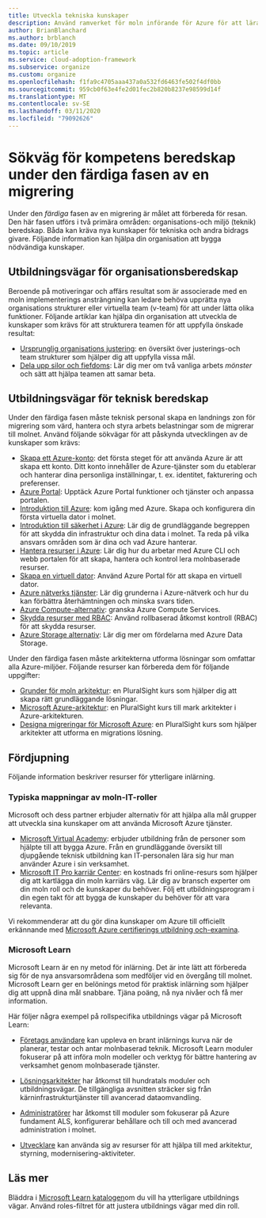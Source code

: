 ```yaml
---
title: Utveckla tekniska kunskaper
description: Använd ramverket för moln införande för Azure för att lära dig hur du kan hjälpa din organisation att utveckla de kunskaper som krävs för att strukturera teamen för att uppfylla önskade resultat.
author: BrianBlanchard
ms.author: brblanch
ms.date: 09/10/2019
ms.topic: article
ms.service: cloud-adoption-framework
ms.subservice: organize
ms.custom: organize
ms.openlocfilehash: f1fa9c4705aaa437a0a532fd6463fe502f4df0bb
ms.sourcegitcommit: 959cb0f63e4fe2d01fec2b820b8237e98599d14f
ms.translationtype: MT
ms.contentlocale: sv-SE
ms.lasthandoff: 03/11/2020
ms.locfileid: "79092626"
---
```

# <a name="skills-readiness-path-during-the-ready-phase-of-a-migration"></a>Sökväg för kompetens beredskap under den färdiga fasen av en migrering

Under den *färdiga* fasen av en migrering är målet att förbereda för resan. Den här fasen utförs i två primära områden: organisations-och miljö (teknik) beredskap. Båda kan kräva nya kunskaper för tekniska och andra bidrags givare. Följande information kan hjälpa din organisation att bygga nödvändiga kunskaper.

## <a name="organizational-readiness-learning-paths"></a>Utbildningsvägar för organisationsberedskap

Beroende på motiveringar och affärs resultat som är associerade med en moln implementerings ansträngning kan ledare behöva upprätta nya organisations strukturer eller virtuella team (v-team) för att under lätta olika funktioner. Följande artiklar kan hjälpa din organisation att utveckla de kunskaper som krävs för att strukturera teamen för att uppfylla önskade resultat:

- [Ursprunglig organisations justering](./index.md): en översikt över justerings-och team strukturer som hjälper dig att uppfylla vissa mål.
- [Dela upp silor och fiefdoms](./fiefdoms-silos.md): Lär dig mer om två vanliga arbets *mönster* och sätt att hjälpa teamen att samar beta.

## <a name="environmental-technical-readiness-learning-paths"></a>Utbildningsvägar för teknisk beredskap

Under den färdiga fasen måste teknisk personal skapa en landnings zon för migrering som värd, hantera och styra arbets belastningar som de migrerar till molnet. Använd följande sökvägar för att påskynda utvecklingen av de kunskaper som krävs:

- [Skapa ett Azure-konto](https://docs.microsoft.com/learn/modules/create-an-azure-account): det första steget för att använda Azure är att skapa ett konto. Ditt konto innehåller de Azure-tjänster som du etablerar och hanterar dina personliga inställningar, t. ex. identitet, fakturering och preferenser.
- [Azure Portal](https://docs.microsoft.com/learn/modules/tour-azure-portal): Upptäck Azure Portal funktioner och tjänster och anpassa portalen.
- [Introduktion till Azure](https://docs.microsoft.com/learn/modules/welcome-to-azure): kom igång med Azure. Skapa och konfigurera din första virtuella dator i molnet.
- [Introduktion till säkerhet i Azure](https://docs.microsoft.com/learn/modules/intro-to-security-in-azure): Lär dig de grundläggande begreppen för att skydda din infrastruktur och dina data i molnet. Ta reda på vilka ansvars områden som är dina och vad Azure hanterar.
- [Hantera resurser i Azure](https://docs.microsoft.com/learn/paths/manage-resources-in-azure): Lär dig hur du arbetar med Azure CLI och webb portalen för att skapa, hantera och kontrol lera molnbaserade resurser.
- [Skapa en virtuell dator](https://docs.microsoft.com/learn/modules/create-windows-virtual-machine-in-azure): Använd Azure Portal för att skapa en virtuell dator.
- [Azure nätverks tjänster](https://docs.microsoft.com/learn/modules/intro-to-azure-networking): Lär dig grunderna i Azure-nätverk och hur du kan förbättra återhämtningen och minska svars tiden.
- [Azure Compute-alternativ](https://docs.microsoft.com/learn/modules/intro-to-azure-compute): granska Azure Compute Services.
- [Skydda resurser med RBAC](https://docs.microsoft.com/learn/modules/secure-azure-resources-with-rbac): Använd rollbaserad åtkomst kontroll (RBAC) för att skydda resurser.
- [Azure Storage alternativ](https://docs.microsoft.com/learn/modules/intro-to-data-in-azure/index): Lär dig mer om fördelarna med Azure Data Storage.

Under den färdiga fasen måste arkitekterna utforma lösningar som omfattar alla Azure-miljöer. Följande resurser kan förbereda dem för följande uppgifter:

- [Grunder för moln arkitektur](https://app.pluralsight.com/library/courses/cloud-architecture-foundations): en PluralSight kurs som hjälper dig att skapa rätt grundläggande lösningar.
- [Microsoft Azure-arkitektur](https://app.pluralsight.com/library/courses/cloud-architecture-foundations): en PluralSight kurs till mark arkitekter i Azure-arkitekturen.
- [Designa migreringar för Microsoft Azure](https://app.pluralsight.com/library/courses/cloud-architecture-foundations): en PluralSight kurs som hjälper arkitekter att utforma en migrations lösning.

## <a name="deeper-skills-exploration"></a>Fördjupning

Följande information beskriver resurser för ytterligare inlärning.

### <a name="typical-mappings-of-cloud-it-roles"></a>Typiska mappningar av moln-IT-roller

Microsoft och dess partner erbjuder alternativ för att hjälpa alla mål grupper att utveckla sina kunskaper om att använda Microsoft Azure tjänster.

- [Microsoft Virtual Academy](https://mva.microsoft.com/product-training/microsoft-azure): erbjuder utbildning från de personer som hjälpte till att bygga Azure. Från en grundläggande översikt till djupgående teknisk utbildning kan IT-personalen lära sig hur man använder Azure i sin verksamhet.
- [Microsoft IT Pro karriär Center](https://www.microsoft.com/itpro): en kostnads fri online-resurs som hjälper dig att kartlägga din moln karriärs väg. Lär dig av bransch experter om din moln roll och de kunskaper du behöver. Följ ett utbildningsprogram i din egen takt för att bygga de kunskaper du behöver för att vara relevanta.

Vi rekommenderar att du gör dina kunskaper om Azure till officiellt erkännande med [Microsoft Azure certifierings utbildning och-examina](https://www.microsoft.com/learning/azure-certification.aspx).

### <a name="microsoft-learn"></a>Microsoft Learn

Microsoft Learn är en ny metod för inlärning. Det är inte lätt att förbereda sig för de nya ansvarsområdena som medföljer vid en övergång till molnet. Microsoft Learn ger en belönings metod för praktisk inlärning som hjälper dig att uppnå dina mål snabbare. Tjäna poäng, nå nya nivåer och få mer information.

Här följer några exempel på rollspecifika utbildnings vägar på Microsoft Learn:

- [Företags användare](https://docs.microsoft.com/learn/browse/?roles=business-user) kan uppleva en brant inlärnings kurva när de planerar, testar och antar molnbaserad teknik. Microsoft Learn moduler fokuserar på att införa moln modeller och verktyg för bättre hantering av verksamhet genom molnbaserade tjänster.

- [Lösningsarkitekter](https://docs.microsoft.com/learn/browse/?roles=solution-architect) har åtkomst till hundratals moduler och utbildningsvägar. De tillgängliga avsnitten sträcker sig från kärninfrastrukturtjänster till avancerad dataomvandling.

- [Administratörer](https://docs.microsoft.com/learn/browse/?roles=administrator) har åtkomst till moduler som fokuserar på Azure fundament ALS, konfigurerar behållare och till och med avancerad administration i molnet.

- [Utvecklare](https://docs.microsoft.com/learn/browse/?roles=developer&term=infrastructure) kan använda sig av resurser för att hjälpa till med arkitektur, styrning, modernisering-aktiviteter.

## <a name="learn-more"></a>Läs mer

Bläddra i [Microsoft Learn katalogen](https://docs.microsoft.com/learn/browse)om du vill ha ytterligare utbildnings vägar. Använd roles-filtret för att justera utbildnings vägar med din roll.
